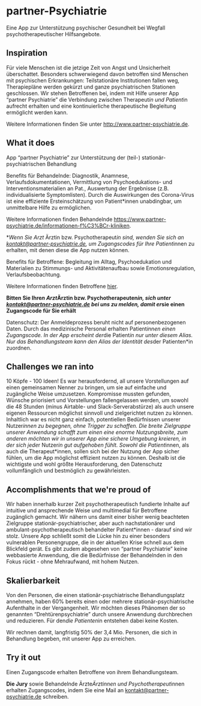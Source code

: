 # partner-Psychiatrie
Eine App zur Unterstützung psychischer Gesundheit bei Wegfall psychotherapeutischer Hilfsangebote.

## Inspiration
Für viele Menschen ist die jetzige Zeit von Angst und Unsicherheit überschattet. Besonders schwerwiegend davon betroffen sind Menschen mit psychischen Erkrankungen:
Teilstationäre Institutionen fallen weg, Therapiepläne werden gekürzt und ganze psychiatrischen Stationen geschlossen.
Wir stehen Betroffenen bei, indem mit Hilfe unserer App “partner Psychiatrie” die Verbindung zwischen Therapeut*in und Patient*in aufrecht erhalten und eine kontinuierliche therapeutische Begleitung ermöglicht werden kann.

Weitere Informationen finden Sie unter http://www.partner-psychiatrie.de.

## What it does
App “partner Psychiatrie” zur Unterstützung der (teil-) stationär-psychiatrischen Behandlung

Benefits für Behandelnde: Diagnostik, Anamnese, Verlaufsdokumentationen, Vermittlung von Psychoedukations- und Interventionsmaterialien an Pat., Auswertung der Ergebnisse (z.B. individualisierte Symptomlisten). Durch die Auswirkungen des Corona-Virus ist eine effiziente Ersteinschätzung von Patient*innen unabdingbar, um unmittelbare Hilfe zu ermöglichen.

Weitere Informationen finden Behandelnde https://www.partner-psychiatrie.de/informationen-f%C3%BCr-kliniken.

**Wenn Sie Arzt* Ärztin bzw. Psychotherapeut*in sind, wenden Sie sich an kontakt@partner-psychiatrie.de, um Zugangscodes für Ihre Patient*innen zu erhalten, mit denen diese die App nutzen können.

Benefits für Betroffene: Begleitung im Alltag, Psychoedukation und Materialien zu Stimmungs- und Aktivitätenaufbau sowie Emotionsregulation, Verlaufsbeobachtung.


Weitere Informationen finden Betroffene [hier](https://www.partner-psychiatrie.de/informationen-f%C3%BCr-patienten).

**Bitten Sie Ihre*n Arzt*Ärztin bzw. Psychotherapeuten*in, sich unter kontakt@partner-psychiatrie.de bei uns zu melden, damit er*sie einen Zugangscode für Sie erhält**

Datenschutz: Der Anmeldeprozess beruht nicht auf personenbezogenen Daten. Durch das medizinische Personal erhalten Patient*innen einen Zugangscode. In der App erscheint der*die Patient*in nur unter diesem Alias. Nur das Behandlungsteam kann den Alias der Identität des*der Patienten*in zuordnen. 

## Challenges we ran into
10 Köpfe - 100 Ideen! Es war herausfordernd, all unsere Vorstellungen auf einen gemeinsamen Nenner zu bringen, um sie auf einfache und zugängliche Weise umzusetzen. Kompromisse mussten gefunden, Wünsche priorisiert und Vorstellungen fallengelassen werden, um sowohl die 48 Stunden (minus Airtable- und Slack-Serverabstürze) als auch unsere eigenen Ressourcen möglichst sinnvoll und zielgerichtet nutzen zu können. 
Inhaltlich war es nicht ganz einfach, potentiellen Bedürfnissen unserer Nutzer*innen zu begegnen, ohne Trigger zu schaffen. Die breite Zielgruppe unserer Anwendung schafft zum einen eine enorme Nutzungsbreite, zum anderen möchten wir in unserer App eine sichere Umgebung kreieren, in der sich jede*r Nutzer*in gut aufgehoben fühlt. Sowohl die Patient*innen, als auch die Therapeut*innen, sollen sich bei der Nutzung der App sicher fühlen, um die App möglichst effizient nutzen zu können. Deshalb ist die wichtigste und wohl größte Herausforderung, den Datenschutz vollumfänglich und bestmöglich zu gewährleisten.

## Accomplishments that we're proud of
Wir haben innerhalb kurzer Zeit psychotherapeutisch fundierte Inhalte auf intuitive und ansprechende Weise und multimedial für Betroffene zugänglich gemacht. Wir nähern uns damit einer bisher wenig beachteten Zielgruppe stationär-psychiatrischer, aber auch nachstationärer und ambulant-psychotherapeutisch behandelter Patient*innen - darauf sind wir stolz. Unsere App schließt somit die Lücke hin zu einer besonders vulnerablen Personengruppe, die in der aktuellen Krise schnell aus dem Blickfeld gerät. Es gibt zudem abgesehen von “partner Psychiatrie” keine webbasierte Anwendung, die die Bedürfnisse der Behandelnden in den Fokus rückt - ohne Mehraufwand, mit hohem Nutzen.

## Skalierbarkeit
Von den Personen, die einen stationär-psychiatrische Behandlungsplatz annehmen, haben 60% bereits einen oder mehrere stationär-psychiatrische Aufenthalte in der Vergangenheit. Wir möchten dieses Phänomen der so genannten “Drehtürenpsychiatrie” durch unsere Anwendung durchbrechen und reduzieren. Für den*die Patienten*in entstehen dabei keine Kosten. 

Wir rechnen damit, langfristig 50% der 3,4 Mio. Personen, die sich in Behandlung begeben, mit unserer App zu erreichen.


## Try it out
Einen Zugangscode erhalten Betroffene von ihrem Behandlungsteam.

**Die Jury** sowie Behandelnde Ärzte*Ärztinnen und Psychotherapeut*innen erhalten Zugangscodes, indem Sie eine Mail an kontakt@partner-psychiatrie.de schreiben.

